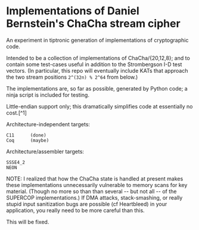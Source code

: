 # Implementations of Daniel Bernstein's ChaCha stream cipher

An experiment in tiptronic generation of implementations of cryptographic
code.

Intended to be a collection of implementations of ChaCha/{20,12,8}; and
to contain some test-cases useful in addition to the Strombergson I-D
test vectors. (In particular, this repo will eventually include KATs
that approach the two stream positions `2^(32n) % 2^64` from below.)

The implementations are, so far as possible, generated by Python code;
a ninja script is included for testing. 

Little-endian support only; this dramatically simplifies code at
essentially no cost.[^1]

Architecture-independent targets:

    C11      (done)
    Coq      (maybe)

Architecture/assembler targets:

    SSSE4_2
    NEON


NOTE: I realized that how the ChaCha state is handled at present makes
these implementations unnecessarily vulnerable to memory scans for
key material. (Though no more so than than several -- but not all -- of
the SUPERCOP implementations.) If DMA attacks, stack-smashing, or really
stupid input sanitization bugs are possible (cf Heartbleed) in your
application, you really need to be more careful than this.

This will be fixed.
